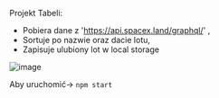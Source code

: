 
Projekt Tabeli:

- Pobiera dane z 'https://api.spacex.land/graphql/' ,
- Sortuje po nazwie oraz dacie lotu,
- Zapisuje ulubiony lot w local storage

![image](https://user-images.githubusercontent.com/86948705/159746822-65a3ce5d-3e99-4a0c-b97d-be86f7f24b36.png)






































Aby uruchomić-> `npm start`


